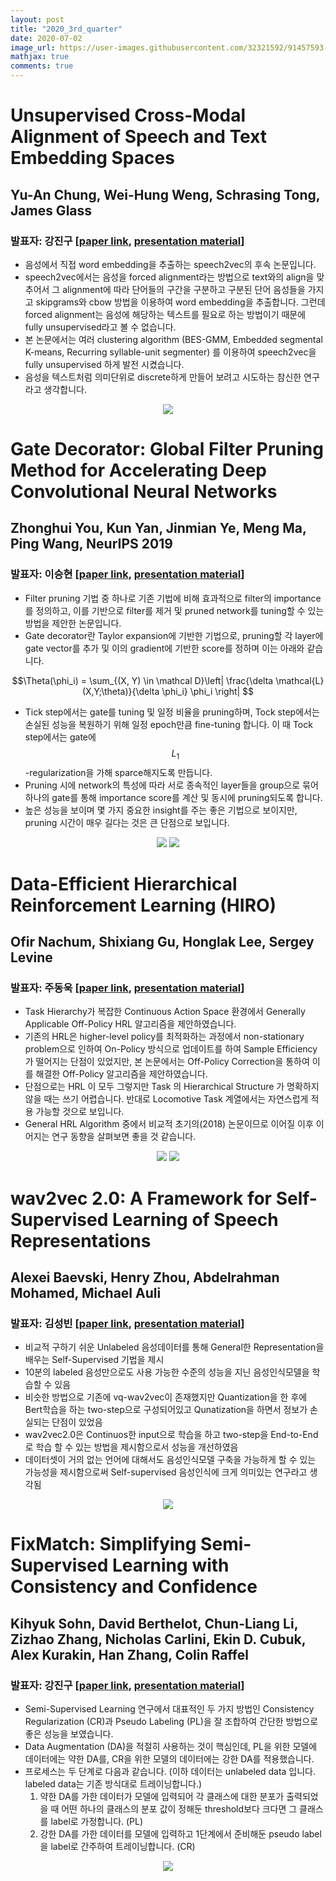```yaml
---
layout: post
title: "2020_3rd_quarter"
date: 2020-07-02
image_url: https://user-images.githubusercontent.com/32321592/91457593-79517300-e8bf-11ea-865b-57d44c1464ac.PNG
mathjax: true
comments: true
---
```


# Unsupervised Cross-Modal Alignment of Speech and Text Embedding Spaces

## Yu-An Chung, Wei-Hung Weng, Schrasing Tong, James Glass
### 발표자: 강진구 [[paper link](https://arxiv.org/pdf/1805.07467.pdf), [presentation material](https://trello-attachments.s3.amazonaws.com/5d15b7297b29f54b88064f86/5f02bdd4b0d4f0561a33f47e/d3d19109ef206fd6ea1c4537529531ce/Unsupervised_Cross-Modal_Alignment_of_Speech_and_Text_Embedding_Spaces.pdf)]
- 음성에서 직접 word embedding을 추출하는 speech2vec의 후속 논문입니다.
- speech2vec에서는 음성을 forced alignment라는 방법으로 text와의 align을 맞추어서 그 alignment에 따라 단어들의 구간을 구분하고 구분된 단어 음성들을 가지고 skipgrams와 cbow 방법을 이용하여 word embedding을 추출합니다. 그런데 forced alignment는 음성에 해당하는 텍스트를 필요로 하는 방법이기 때문에 fully unsupervised라고 볼 수 없습니다.
- 본 논문에서는 여러 clustering algorithm (BES-GMM, Embedded segmental K-means, Recurring syllable-unit segmenter) 를 이용하여 speech2vec을 fully unsupervised 하게 발전 시켰습니다.
- 음성을 텍스트처럼 의미단위로 discrete하게 만들어 보려고 시도하는 참신한 연구라고 생각합니다.
<p align="center">
<img src="https://user-images.githubusercontent.com/25892000/92999642-8deb6780-f55d-11ea-8acc-2c483433f588.png">
</p>

# Gate Decorator: Global Filter Pruning Method for Accelerating Deep Convolutional Neural Networks
## Zhonghui You, Kun Yan, Jinmian Ye, Meng Ma, Ping Wang, NeurIPS 2019
### 발표자: 이승현 [[paper link](https://arxiv.org/abs/1909.08174), [presentation material](https://trello-attachments.s3.amazonaws.com/5d15b7297b29f54b88064f86/5f3a18b1378bf75d14551518/d9d8f8016b1e58e1877fc6a43b1cd812/GDP.pdf)]
- Filter pruning 기법 중 하나로 기존 기법에 비해 효과적으로 filter의 importance를 정의하고, 이를 기반으로 filter를 제거 및 pruned network를 tuning할 수 있는 방법을 제안한 논문입니다.
- Gate decorator란 Taylor expansion에 기반한 기법으로, pruning할 각 layer에 gate vector를 추가 및 이의 gradient에 기반한 score를 정하며 이는 아래와 같습니다.

$$\Theta(\phi_i) = \sum_{(X, Y) \in \mathcal D}\left| \frac{\delta \mathcal{L}(X,Y;\theta)}{\delta \phi_i} \phi_i \right| $$

- Tick step에서는 gate를 tuning 및 일정 비율을 pruning하며, Tock step에서는 손실된 성능을 복원하기 위해 일정 epoch만큼 fine-tuning 합니다. 이 때 Tock step에서는 gate에 $$L_1$$-regularization을 가해 sparce해지도록 만듭니다.
- Pruning 시에 network의 특성에 따라 서로 종속적인 layer들을 group으로 묶어 하나의 gate를 통해 importance score를 계산 및 동시에 pruning되도록 합니다.
- 높은 성능을 보이며 몇 가지 중요한 insight를 주는 좋은 기법으로 보이지만, pruning 시간이 매우 길다는 것은 큰 단점으로 보입니다.

<p align="center">
  <img src="https://user-images.githubusercontent.com/26036843/90788752-14d36880-e341-11ea-829e-2485ce943e91.png">
  <img src="https://user-images.githubusercontent.com/26036843/90788498-d63dae00-e340-11ea-87b5-7a0f37c1d93a.png">
</p>


# Data-Efficient Hierarchical Reinforcement Learning (HIRO)
## Ofir Nachum, Shixiang Gu, Honglak Lee, Sergey Levine
### 발표자: 주동욱 [[paper link](https://arxiv.org/abs/1805.08296), [presentation material](https://trello-attachments.s3.amazonaws.com/5d15b7297b29f54b88064f86/5f433e7cd7804e0c251f6146/0f5d11f0886ebead360e5b1119f652ea/HIRO_%EC%A3%BC%EB%8F%99%EC%9A%B1.pdf)]
- Task Hierarchy가 복잡한 Continuous Action Space 환경에서 Generally Applicable Off-Policy HRL 알고리즘을 제안하였습니다.
- 기존의 HRL은 higher-level policy를 최적화하는 과정에서 non-stationary problem으로 인하여 On-Policy 방식으로 업데이트를 하여 Sample Efficiency가 떨어지는 단점이 있었지만, 본 논문에서는 Off-Policy Correction을 통하여 이를 해결한 Off-Policy 알고리즘을 제안하였습니다.
- 단점으로는 HRL 이 모두 그렇지만 Task 의 Hierarchical Structure 가 명확하지 않을 때는 쓰기 어렵습니다. 반대로 Locomotive Task 계열에서는 자연스럽게 적용 가능할 것으로 보입니다.
- General HRL Algorithm 중에서 비교적 초기의(2018) 논문이므로 이어질 이후 이어지는 연구 동향을 살펴보면 좋을 것 같습니다.

<p align="center">
  <img src="https://user-images.githubusercontent.com/32321592/91457593-79517300-e8bf-11ea-865b-57d44c1464ac.PNG">
  <img src="https://user-images.githubusercontent.com/32321592/91457597-7a82a000-e8bf-11ea-9d1c-aabe88d567ad.PNG">
</p>


# wav2vec 2.0: A Framework for Self-Supervised Learning of Speech Representations
## Alexei Baevski, Henry Zhou, Abdelrahman Mohamed, Michael Auli
### 발표자: 김성빈 [[paper link](https://arxiv.org/pdf/2006.11477.pdf), [presentation material](https://trello-attachments.s3.amazonaws.com/5d15b7297b29f54b88064f86/5f1aad71ab3a130c1e0525f1/af29044c08c46289dc504ada199cebe5/wav2vec2_presentation_%EC%88%98%EC%A0%95.pdf)]
- 비교적 구하기 쉬운 Unlabeled 음성데이터를 통해 General한 Representation을 배우는 Self-Supervised 기법을 제시
- 10분의 labeled 음성만으로도 사용 가능한 수준의 성능을 지닌 음성인식모델을 학습할 수 있음
- 비슷한 방법으로 기존에 vq-wav2vec이 존재했지만 Quantization을 한 후에 Bert학습을 하는 two-step으로 구성되어있고 Qunatization을 하면서 정보가 손실되는 단점이 있었음
- wav2vec2.0은 Continuos한 input으로 학습을 하고 two-step을 End-to-End로 학습 할 수 있는 방법을 제시함으로서 성능을 개선하였음
- 데이터셋이 거의 없는 언어에 대해서도 음성인식모델 구축을 가능하게 할 수 있는 가능성을 제시함으로써 Self-supervised 음성인식에 크게 의미있는 연구라고 생각됨
<p align="center">
  <img src="https://user-images.githubusercontent.com/25909311/92239225-9b697780-eef5-11ea-8cab-60c9ec24ca90.png">
</p>

# FixMatch: Simplifying Semi-Supervised Learning with Consistency and Confidence
## Kihyuk Sohn, David Berthelot, Chun-Liang Li, Zizhao Zhang, Nicholas Carlini, Ekin D. Cubuk, Alex Kurakin, Han Zhang, Colin Raffel
### 발표자: 강진구 [[paper link](https://arxiv.org/pdf/2001.07685.pdf), [presentation material](https://trello-attachments.s3.amazonaws.com/5d15b7297b29f54b88064f86/5f539ebd49daad7017f78901/4b070d570064ba036deccdf816f1e7aa/FixMatch.pdf)]
- Semi-Supervised Learning 연구에서 대표적인 두 가지 방법인 Consistency Regularization (CR)과 Pseudo Labeling  (PL)을 잘 조합하여 간단한 방법으로 좋은 성능을 보였습니다.
- Data Augmentation (DA)을 적절히 사용하는 것이 핵심인데, PL을 위한 모델에 데이터에는 약한 DA를, CR을 위한 모델의 데이터에는 강한 DA를 적용했습니다.
- 프로세스는 두 단계로 다음과 같습니다. (이하 데이터는 unlabeled data 입니다. labeled data는 기존 방식대로 트레이닝합니다.)
    1. 약한 DA를 가한 데이터가 모델에 입력되어 각 클래스에 대한 분포가 출력되었을 때 어떤 하나의 클래스의 분포 값이 정해둔 threshold보다 크다면 그 클래스를 label로 가정합니다. (PL)  
    2. 강한 DA를 가한 데이터를 모델에 입력하고 1단계에서 준비해둔 pseudo label을 label로 간주하여 트레이닝합니다. (CR)

<p align="center">
<img src="https://user-images.githubusercontent.com/25892000/92998914-d1db6e00-f557-11ea-8147-b518f18debe1.png">
</p>

